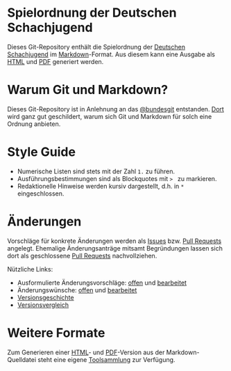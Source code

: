 # Spielordnung der Deutschen Schachjugend

Dieses Git-Repository enthält die Spielordnung der [Deutschen Schachjugend](http://deutsche-schachjugend.de) im [Markdown](http://daringfireball.net/projects/markdown/syntax)-Format. Aus diesem kann eine Ausgabe als [HTML](http://schachjugend.github.io/Spielordnung/Spielordnung.html) und [PDF](http://schachjugend.github.io/Spielordnung/Spielordnung.pdf) generiert werden.

# Warum Git und Markdown?

Dieses Git-Repository ist in Anlehnung an das [@bundesgit](https://github.com/bundestag/gesetze) entstanden. [Dort](https://github.com/bundestag/gesetze#warum-git) wird ganz gut geschildert, warum sich Git und Markdown für solch eine Ordnung anbieten.

# Style Guide

* Numerische Listen sind stets mit der Zahl `1.` zu führen.
* Ausführungsbestimmungen sind als Blockquotes mit `> ` zu markieren.
* Redaktionelle Hinweise werden kursiv dargestellt, d.h. in `*` eingeschlossen.

# Änderungen

Vorschläge für konkrete Änderungen werden als [Issues](https://github.com/Schachjugend/Spielordnung/issues) bzw. [Pull Requests](https://github.com/Schachjugend/Spielordnung/pulls) angelegt. Ehemalige Änderungsanträge mitsamt Begründungen lassen sich dort als geschlossene [Pull Requests](https://github.com/Schachjugend/Spielordnung/pulls?state=closed) nachvollziehen.

Nützliche Links:

* Ausformulierte Änderungsvorschläge: [offen](https://github.com/Schachjugend/Spielordnung/pulls?q=is%3Aopen+is%3Apr) und [bearbeitet](https://github.com/Schachjugend/Spielordnung/pulls?q=is%3Apr+is%3Aclosed)
* Änderungswünsche: [offen](https://github.com/Schachjugend/Spielordnung/pulls?q=is%3Aopen) und [bearbeitet](https://github.com/Schachjugend/Spielordnung/issues?q=is%3Aclosed)
* [Versionsgeschichte](https://github.com/Schachjugend/Spielordnung/commits/master/Spielordnung.md)
* [Versionsvergleich](https://github.com/Schachjugend/Spielordnung/compare)

# Weitere Formate

Zum Generieren einer [HTML](http://schachjugend.github.io/Spielordnung/Spielordnung.html)- und [PDF](http://schachjugend.github.io/Spielordnung/Spielordnung.pdf)-Version aus der Markdown-Quelldatei steht eine eigene [Toolsammlung](https://github.com/Schachjugend/md-tools) zur Verfügung.
